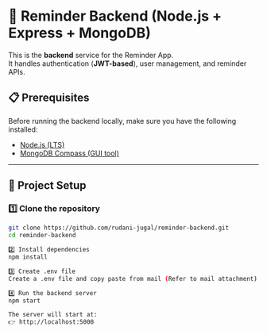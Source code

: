 # 📌 Reminder Backend (Node.js + Express + MongoDB)

This is the **backend** service for the Reminder App.  
It handles authentication (**JWT-based**), user management, and reminder APIs.


## 📋 Prerequisites
Before running the backend locally, make sure you have the following installed:

- [Node.js (LTS)](https://nodejs.org/)  
- [MongoDB Compass (GUI tool)](https://www.mongodb.com/try/download/compass)  

---

## 🚀 Project Setup

### 1️⃣ Clone the repository
```bash
git clone https://github.com/rudani-jugal/reminder-backend.git
cd reminder-backend

2️⃣ Install dependencies
npm install

3️⃣ Create .env file
Create a .env file and copy paste from mail (Refer to mail attachment).

4️⃣ Run the backend server
npm start

The server will start at:
👉 http://localhost:5000



